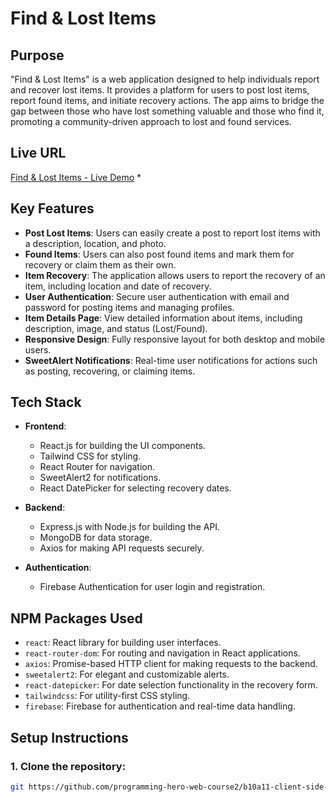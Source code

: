 # Find & Lost Items

## Purpose
"Find & Lost Items" is a web application designed to help individuals report and recover lost items. It provides a platform for users to post lost items, report found items, and initiate recovery actions. The app aims to bridge the gap between those who have lost something valuable and those who find it, promoting a community-driven approach to lost and found services.

## Live URL
[Find & Lost Items - Live Demo](ttps://found-lost-items.netlify.app) *

## Key Features
- **Post Lost Items**: Users can easily create a post to report lost items with a description, location, and photo.
- **Found Items**: Users can also post found items and mark them for recovery or claim them as their own.
- **Item Recovery**: The application allows users to report the recovery of an item, including location and date of recovery.
- **User Authentication**: Secure user authentication with email and password for posting items and managing profiles.
- **Item Details Page**: View detailed information about items, including description, image, and status (Lost/Found).
- **Responsive Design**: Fully responsive layout for both desktop and mobile users.
- **SweetAlert Notifications**: Real-time user notifications for actions such as posting, recovering, or claiming items.

## Tech Stack
- **Frontend**:
  - React.js for building the UI components.
  - Tailwind CSS for styling.
  - React Router for navigation.
  - SweetAlert2 for notifications.
  - React DatePicker for selecting recovery dates.

- **Backend**:
  - Express.js with Node.js for building the API.
  - MongoDB for data storage.
  - Axios for making API requests securely.

- **Authentication**:
  - Firebase Authentication for user login and registration.

## NPM Packages Used
- `react`: React library for building user interfaces.
- `react-router-dom`: For routing and navigation in React applications.
- `axios`: Promise-based HTTP client for making requests to the backend.
- `sweetalert2`: For elegant and customizable alerts.
- `react-datepicker`: For date selection functionality in the recovery form.
- `tailwindcss`: For utility-first CSS styling.
- `firebase`: Firebase for authentication and real-time data handling.

## Setup Instructions

### 1. Clone the repository:
```bash
git https://github.com/programming-hero-web-course2/b10a11-client-side-jasminaramim.git
